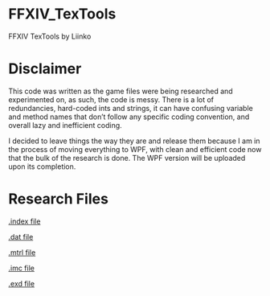 # FFXIV_TexTools
FFXIV TexTools by Liinko


# Disclaimer 

This code was written as the game files were being researched and experimented on, as such, the code is messy. There is a lot of redundancies, hard-coded ints and strings, it can have confusing variable and method names that don’t follow any specific coding convention, and overall lazy and inefficient coding.

I decided to leave things the way they are and release them because I am in the process of moving everything to WPF, with clean and efficient code now that the bulk of the research is done. The WPF version will be uploaded upon its completion.

# Research Files

[.index file](https://docs.google.com/document/d/1MbirT8IZIwJ_WY09X6NM-O1WM8nfqaagGPPcePQDn8I/edit?usp=sharing)

[.dat file](https://docs.google.com/document/d/1LZ9yoYbst9IByYSAfCxJ12HRRWnXEoPikPvEqleYlIg/edit?usp=sharing)

[.mtrl file](https://docs.google.com/document/d/1UvzQIxTvLCszrEvANuLJC1-HeoiMsBNGtWO5rJT0sRU/edit?usp=sharing)

[.imc file](https://docs.google.com/document/d/1maLG-7TifdHxMItKbtRLRxVWjI6I1yLIWcbl8ok3kyY/edit?usp=sharing)

[.exd file](https://docs.google.com/document/d/1hBAnvNg1C9QplmV9AAhq_a1DuT0ZK28BjDPPobf4GQM/edit?usp=sharing)
